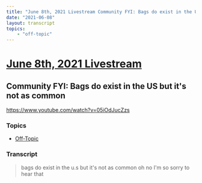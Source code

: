 ```yaml
---
title: "June 8th, 2021 Livestream Community FYI: Bags do exist in the US but it's not as common"
date: "2021-06-08"
layout: transcript
topics:
    - "off-topic"
---
```

# [June 8th, 2021 Livestream](../2021-06-08.md)
## Community FYI: Bags do exist in the US but it's not as common
https://www.youtube.com/watch?v=05iOdJucZzs

### Topics
* [Off-Topic](../topics/off-topic.md)

### Transcript

> bags do exist in the u.s but it's not as common oh no I'm so sorry to hear that
